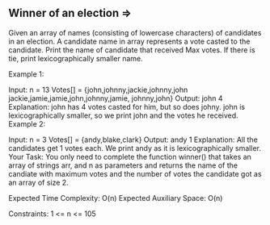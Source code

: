 Winner of an election  =>
---------------------


Given an array of names (consisting of lowercase characters) of candidates in an election. A candidate name in array represents a vote casted to the candidate. Print the name of candidate that received Max votes. If there is tie, print lexicographically smaller name.

Example 1:

Input:
n = 13
Votes[] = {john,johnny,jackie,johnny,john 
jackie,jamie,jamie,john,johnny,jamie,
johnny,john}
Output: john 4
Explanation: john has 4 votes casted for 
him, but so does johny. john is 
lexicographically smaller, so we print 
john and the votes he received.
Example 2:

Input:
n = 3
Votes[] = {andy,blake,clark}
Output: andy 1
Explanation: All the candidates get 1 
votes each. We print andy as it is 
lexicographically smaller.
Your Task:
You only need to complete the function winner() that takes an array of strings arr, and n as parameters and returns the name of the candiate with maximum votes and the number of votes the candidate got as an array of size 2.

Expected Time Complexity: O(n)
Expected Auxiliary Space: O(n)

Constraints:
1 <= n <= 105

